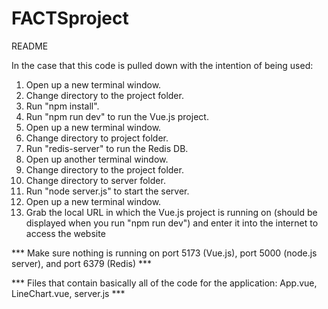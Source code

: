 # FACTSproject

README

In the case that this code is pulled down with the intention of being used:

1) Open up a new terminal window.
2) Change directory to the project folder.
3) Run "npm install".
4) Run "npm run dev" to run the Vue.js project.
5) Open up a new terminal window.
6) Change directory to project folder.
7) Run "redis-server" to run the Redis DB.
8) Open up another terminal window.
9) Change directory to the project folder.
10) Change directory to server folder.
11) Run "node server.js" to start the server.
12) Open up a new terminal window.
13) Grab the local URL in which the Vue.js project is running on (should be displayed when you run "npm run dev") and enter it into the internet to access the website


*** Make sure nothing is running on port 5173 (Vue.js), port 5000 (node.js server), and port 6379 (Redis) *** 

*** Files that contain basically all of the code for the application: App.vue, LineChart.vue, server.js ***

